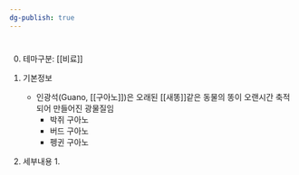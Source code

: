 ```yaml
---
dg-publish: true
---
```

#

0. 테마구분: [[비료]]



1. 기본정보
	- 인광석(Guano, [[구아노]])은 오래된 [[새똥]]같은 동물의 똥이 오랜시간 축적되어 만들어진 광물질임
		- 박쥐 구아노
		- 버드 구아노
		- 펭귄 구아노


1. 세부내용
	1. 
	

